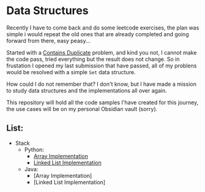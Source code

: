 # Data Structures

Recently I have to come back and do some leetcode exercises, the plan was simple i would repeat the old ones that are already completed and going forward from there, easy peasy...

Started with a [Contains Duplicate](https://leetcode.com/problems/contains-duplicate/) problem, and kind you not, I cannot make the code pass, tried everything but the result does not change. So in frustation I opened my last submission that have passed, all of my problens would be resolved with a simple ```Set``` data structure.

How could I do not remember that? I don't know, but I have made a mission to study data structures and the implementations all over again.

This repository will hold all the code samples I'have created for this journey, the use cases will be on my personal Obsidian vault (sorry).

## List:

- Stack
  - Python:
    - [Array Implementation](/stack/python/stack_array_implementation.py)
    - [Linked List Implementation](/stack/python/stack_linked_list_implementation.py)
  - Java:
    - [Array Implementation]
    - [Linked List Implementation]
